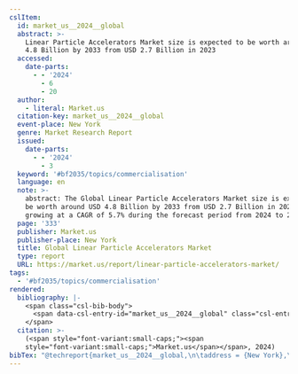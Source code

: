 ```yaml
---
cslItem:
  id: market_us__2024__global
  abstract: >-
    Linear Particle Accelerators Маrkеt size is expected to be worth around USD
    4.8 Billion by 2033 from USD 2.7 Billion in 2023
  accessed:
    date-parts:
      - - '2024'
        - 6
        - 20
  author:
    - literal: Market.us
  citation-key: market_us__2024__global
  event-place: New York
  genre: Market Research Report
  issued:
    date-parts:
      - - '2024'
        - 3
  keyword: '#bf2035/topics/commercialisation'
  language: en
  note: >-
    abstract: The Global Linear Particle Accelerators Маrkеt size is expected to
    be worth around USD 4.8 Billion by 2033 from USD 2.7 Billion in 2023,
    growing at a CAGR of 5.7% during the forecast period from 2024 to 2033.
  page: '333'
  publisher: Market.us
  publisher-place: New York
  title: Global Linear Particle Accelerators Market
  type: report
  URL: https://market.us/report/linear-particle-accelerators-market/
tags:
  - '#bf2035/topics/commercialisation'
rendered:
  bibliography: |-
    <span class="csl-bib-body">
      <span data-csl-entry-id="market_us__2024__global" class="csl-entry"><span class='author-bib'>Market.us</span>. <span class='date-bib'>(2024)</span>. <span class='title'><i><b><span style="font-style:normal;">Global Linear Particle Accelerators Market</span></b></i></span> (S. 333) [Market Research Report]. Market.us. <span class='URL'><a href='https://market.us/report/linear-particle-accelerators-market/'>LINK</a></span></span>
    </span>
  citation: >-
    (<span style="font-variant:small-caps;"><span
    style="font-variant:small-caps;">Market.us</span></span>, 2024)
bibTex: "@techreport{market_us__2024__global,\n\taddress = {New York},\n\tauthor = {{Market.us}},\n\tyear = {2024},\n\tmonth = {3},\n\tnote = {abstract: The Global Linear Particle Accelerators rkt size is expected to be worth around USD 4.8 Billion by 2033 from USD 2.7 Billion in 2023, growing at a CAGR of 5.7% during the forecast period from 2024 to 2033.},\n\tpages = {333},\n\tinstitution = {Market.us},\n\ttitle = {Global {Linear} {Particle} {Accelerators} {Market}},\n\ttype = {Market {Research} {Report}},\n\turl = {https://market.us/report/linear-particle-accelerators-market/},\n}\n\n"
---
```

